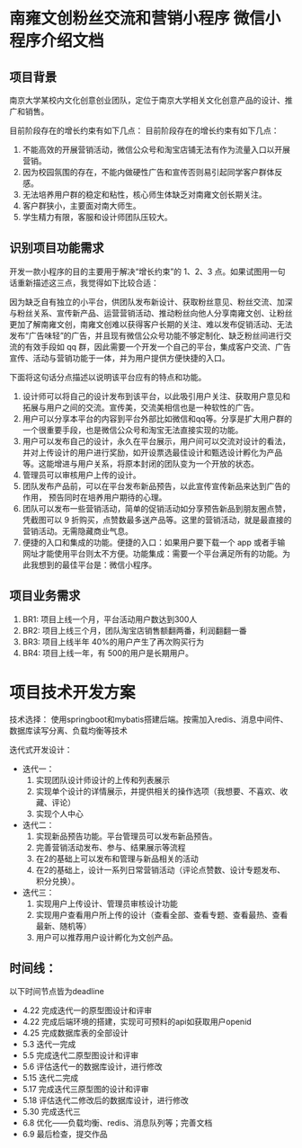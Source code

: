 # 南雍文创粉丝交流和营销小程序 微信小程序介绍文档

## 项目背景

南京大学某校内文化创意创业团队，定位于南京大学相关文化创意产品的设计、推广和销售。

目前阶段存在的增长约束有如下几点： 目前阶段存在的增长约束有如下几点： 

1. 不能高效的开展营销活动，微信公众号和淘宝店铺无法有作为流量入口以开展营销。
2. 因为校园氛围的存在，不能内做硬性广告和宣传否则易引起同学客户群体反感。
3. 无法培养用户群的稳定和粘性，核心师生体缺乏对南雍文创长期关注。 
4. 客户群狭小，主要面对南大师生。
5. 学生精力有限，客服和设计师团队压较大。

## 识别项目功能需求

开发一款小程序的目的主要用于解决“增长约束”的 1、2、3 点。如果试图用一句话重新描述这三点，我觉得如下比较合适：

因为缺乏自有独立的小平台，供团队发布新设计、获取粉丝意见、粉丝交流、加深与粉丝关系、宣传新产品、运营营销活动、推动粉丝向他人分享南雍文创、让粉丝更加了解南雍文创，南雍文创难以获得客户长期的关注、难以发布促销活动、无法发布“广告味轻”的广告，并且现有微信公众号功能不够定制化、缺乏粉丝间进行交流的有效手段如 qq 群，因此需要一个开发一个自己的平台，集成客户交流、广告宣传、活动与营销功能于一体，并为用户提供方便快捷的入口。

下面将这句话分点描述以说明该平台应有的特点和功能。

1. 设计师可以将自己的设计发布到该平台，以此吸引用户关注、获取用户意见和拓展与用户之间的交流。宣传美，交流美相信也是一种软性的广告。
2. 用户可以分享本平台的内容到平台外部比如微信和qq等。分享是扩大用户群的一个很重要手段，也是微信公众号和淘宝无法直接实现的功能。
3. 用户可以发布自己的设计，永久在平台展示，用户间可以交流对设计的看法，并对上传设计的用户进行奖励，如开设票选最佳设计和甄选设计孵化为产品等。这能增进与用户关系，将原本封闭的团队变为一个开放的状态。
4. 管理员可以审核用户上传的设计。
5. 团队发布产品前，可以在平台发布新品预告，以此宣传宣传新品来达到广告的作用， 预告同时在培养用户期待的心理。
6. 团队可以发布一些营销活动，简单的促销活动如分享预告新品到朋友圈点赞，凭截图可以 9 折购买，点赞数最多送产品等。这里的营销活动，就是最直接的营销活动。无需隐藏商业气息。
7. 便捷的入口和集成的功能。便捷的入口：如果用户要下载一个 app 或者手输网址才能使用平台则太不方便。功能集成：需要一个平台满足所有的功能。为此我想到的最佳平台是：微信小程序。

## 项目业务需求

1. BR1: 项目上线一个月，平台活动用户数达到300人
2. BR2: 项目上线三个月，团队淘宝店销售额翻两番，利润翻翻一番
3. BR3: 项目上线半年 40%的用户产生了再次购买行为
4. BR4: 项目上线一年，有 500的用户是长期用户。

# 项目技术开发方案

技术选择： 使用springboot和mybatis搭建后端。按需加入redis、消息中间件、数据库读写分离、负载均衡等技术

迭代式开发设计：

- 迭代一：
    1. 实现团队设计师设计的上传和列表展示
    2. 实现单个设计的详情展示，并提供相关的操作选项（我想要、不喜欢、收藏、评论）
    3. 实现个人中心
- 迭代二：
    1. 实现新品预告功能。平台管理员可以发布新品预告。
    2. 完善营销活动发布、参与、结果展示等流程
    3. 在2的基础上可以发布和管理与新品相关的活动
    4. 在2的基础上，设计一系列日常营销活动（评论点赞数、设计专题发布、积分兑换）。
- 迭代三：
    1. 实现用户上传设计、管理员审核设计功能
    2. 实现用户查看用户所上传的设计（查看全部、查看专题、查看最热、查看最新、随机等）
    3. 用户可以推荐用户设计孵化为文创产品。

## 时间线：

以下时间节点皆为deadline

- 4.22 完成迭代一的原型图设计和评审
- 4.22 完成后端环境的搭建，实现可可预料的api如获取用户openid
- 4.25 完成数据库表的全部设计
- 5.3 迭代一完成
- 5.5 完成迭代二原型图设计和评审
- 5.6 评估迭代一的数据库设计，进行修改
- 5.15 迭代二完成
- 5.17 完成迭代三原型图的设计和评审
- 5.18 评估迭代二修改后的数据库设计，进行修改
- 5.30 完成迭代三
- 6.8 优化——负载均衡、redis、消息队列等；完善文档
- 6.9 最后检查，提交作品
